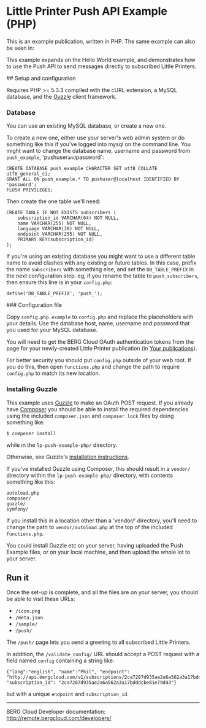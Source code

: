 # Little Printer Push API Example (PHP)

This is an example publication, written in PHP. The same example can also be seen in:

This example expands on the Hello World example, and demonstrates how to use the Push API to send messages directly to subscribed Little Printers.


## Setup and configuration

Requires PHP >= 5.3.3 compiled with the cURL extension, a MySQL database, and
the [Guzzle](http://docs.guzzlephp.org/en/latest/index.html) client framework.

### Database

You can use an existing MySQL database, or create a new one.

To create a new one, either use your server's web admin system or do something like this if you've logged into mysql on the command line. You might want to change the database name, username and password from `push_example`, 'pushuser` and `password`:

	CREATE DATABASE push_example CHARACTER SET utf8 COLLATE utf8_general_ci;
	GRANT ALL ON push_example.* TO pushuser@localhost IDENTIFIED BY 'password';
	FLUSH PRIVILEGES;

Then create the one table we'll need:

	CREATE TABLE IF NOT EXISTS subscribers (
		subscription_id VARCHAR(64) NOT NULL,
		name VARCHAR(255) NOT NULL,
		language VARCHAR(30) NOT NULL,
		endpoint VARCHAR(255) NOT NULL,
		PRIMARY KEY(subscription_id)
	);

If you're using an existing database you might want to use a different table
name to avoid clashes with any existing or future tables. In this case, prefix
the name `subscribers` with something else, and set the `DB_TABLE_PREFIX` in
the next configuration step. eg, if you rename the table to `push_subscribers`,
then ensure this line is in your `config.php`:

	define('DB_TABLE_PREFIX', 'push_');


### Configuration file

Copy `config.php.example` to `config.php` and replace the placeholders with your details. Use the database host, name, username and password that you used for your MySQL database.

You will need to get the BERG Cloud OAuth authentication tokens from the page for your newly-created Little Printer publication (in [Your publications](http://remote.bergcloud.com/developers/publications/)).

For better security you should put `config.php` outside of your web root. If you do this, then open `functions.php` and change the path to require `config.php` to match its new location.

### Installing Guzzle

This example uses [Guzzle](http://docs.guzzlephp.org/en/latest/index.html) to make an OAuth POST request. If you already have [Composer](http://getcomposer.org/) you should be able to install the required dependencies using the included `composer.json` and `composer.lock` files by doing something like:

	$ composer install

while in the `lp-push-example-php/` directory.

Otherwise, see Guzzle's [installation instructions](http://docs.guzzlephp.org/en/latest/getting-started/installation.html).

If you've installed Guzzle using Composer, this should result in a `vendor/` directory within the `lp-push-example-php/` directory, with contents something like this:

	autoload.php
	composer/
	guzzle/
	symfony/

If you install this in a location other than a 'vendor/' directory, you'll need to change the path to `vendor/autoload.php` at the top of the included `functions.php`.

You could install Guzzle etc on your server, having uploaded the Push Example files, or on your local machine, and then upload the whole lot to your server.


## Run it

Once the set-up is complete, and all the files are on your server, you should be able to visit these URLs:

* `/icon.png`
* `/meta.json`
* `/sample/`
* `/push/`

The `/push/` page lets you send a greeting to all subscribed Little Printers.

In addition, the `/validate_config/` URL should accept a POST request with a field named `config` containing a string like:

	{"lang":"english", "name":"Phil", "endpoint": "http://api.bergcloud.com/v1/subscriptions/2ca7287d935ae2a6a562a3a17bdddcbe81e79d43/publish", "subscription_id": "2ca7287d935ae2a6a562a3a17bdddcbe81e79d43"}

but with a unique `endpoint` and `subscription_id`.

----

BERG Cloud Developer documentation: http://remote.bergcloud.com/developers/

